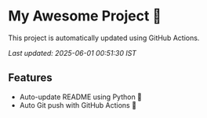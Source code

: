 # My Awesome Project 🚀

This project is automatically updated using GitHub Actions.

_Last updated: 2025-06-01 00:51:30 IST_

## Features
- Auto-update README using Python 🐍
- Auto Git push with GitHub Actions 🤖
